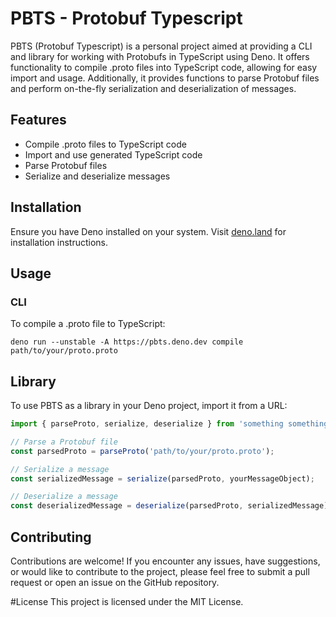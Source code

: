 # PBTS - Protobuf Typescript

PBTS (Protobuf Typescript) is a personal project aimed at providing a CLI and library for working with Protobufs in TypeScript using Deno. It offers functionality to compile .proto files into TypeScript code, allowing for easy import and usage. Additionally, it provides functions to parse Protobuf files and perform on-the-fly serialization and deserialization of messages.

## Features

- Compile .proto files to TypeScript code
- Import and use generated TypeScript code
- Parse Protobuf files
- Serialize and deserialize messages

## Installation

Ensure you have Deno installed on your system. Visit [deno.land](https://deno.land) for installation instructions.

## Usage

### CLI

To compile a .proto file to TypeScript:

```shell
deno run --unstable -A https://pbts.deno.dev compile path/to/your/proto.proto
```

## Library
To use PBTS as a library in your Deno project, import it from a URL:

```ts
import { parseProto, serialize, deserialize } from 'something something';

// Parse a Protobuf file
const parsedProto = parseProto('path/to/your/proto.proto');

// Serialize a message
const serializedMessage = serialize(parsedProto, yourMessageObject);

// Deserialize a message
const deserializedMessage = deserialize(parsedProto, serializedMessage);
```

## Contributing
Contributions are welcome! If you encounter any issues, have suggestions, or would like to contribute to the project, please feel free to submit a pull request or open an issue on the GitHub repository.

#License
This project is licensed under the MIT License.
